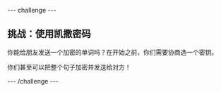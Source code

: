 --- challenge ---

## 挑战：使用凯撒密码

你能给朋友发送一个加密的单词吗？在开始之前，你们需要协商选一个密钥。

你们甚至可以把整个句子加密并发送给对方！

--- /challenge ---